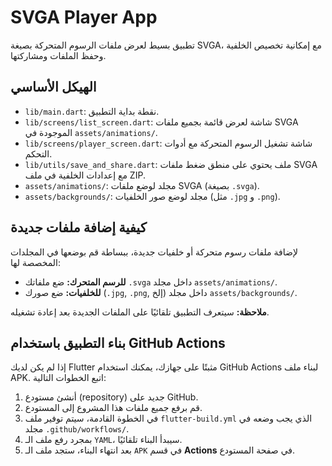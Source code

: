 # SVGA Player App

تطبيق بسيط لعرض ملفات الرسوم المتحركة بصيغة SVGA، مع إمكانية تخصيص الخلفية وحفظ الملفات ومشاركتها.

## الهيكل الأساسي

- `lib/main.dart`: نقطة بداية التطبيق.
- `lib/screens/list_screen.dart`: شاشة لعرض قائمة بجميع ملفات SVGA الموجودة في `assets/animations/`.
- `lib/screens/player_screen.dart`: شاشة تشغيل الرسوم المتحركة مع أدوات التحكم.
- `lib/utils/save_and_share.dart`: ملف يحتوي على منطق ضغط ملفات SVGA مع إعدادات الخلفية في ملف ZIP.
- `assets/animations/`: مجلد لوضع ملفات SVGA (بصيغة `.svga`).
- `assets/backgrounds/`: مجلد لوضع صور الخلفيات (مثل `.jpg` و `.png`).

## كيفية إضافة ملفات جديدة

لإضافة ملفات رسوم متحركة أو خلفيات جديدة، ببساطة قم بوضعها في المجلدات المخصصة لها:
- **للرسم المتحرك:** ضع ملفاتك `.svga` داخل مجلد `assets/animations/`.
- **للخلفيات:** ضع صورك (`.jpg`, `.png`, إلخ) داخل مجلد `assets/backgrounds/`.

**ملاحظة:** سيتعرف التطبيق تلقائيًا على الملفات الجديدة بعد إعادة تشغيله.

## بناء التطبيق باستخدام GitHub Actions

إذا لم يكن لديك Flutter مثبتًا على جهازك، يمكنك استخدام GitHub Actions لبناء ملف APK. اتبع الخطوات التالية:

1.  أنشئ مستودع (repository) جديد على GitHub.
2.  قم برفع جميع ملفات هذا المشروع إلى المستودع.
3.  في الخطوة القادمة، سيتم توفير ملف `flutter-build.yml` الذي يجب وضعه في مجلد `.github/workflows/`.
4.  بمجرد رفع ملف الـ `YAML`، سيبدأ البناء تلقائيًا.
5.  بعد انتهاء البناء، ستجد ملف الـ `APK` في قسم **Actions** في صفحة المستودع.

